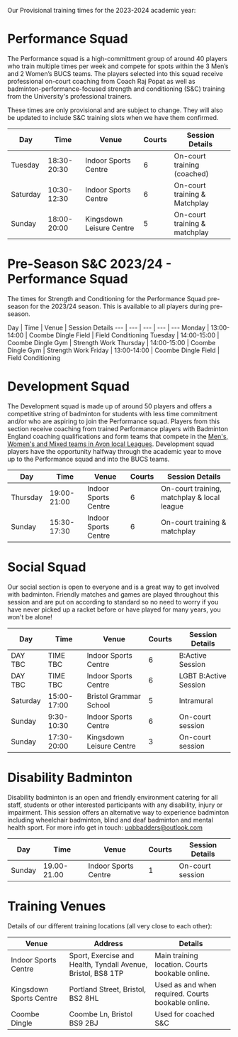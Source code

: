Our Provisional training times for the 2023-2024 academic year:  

# Performance Squad

The Performance squad is a high-committment group of around 40 players who train multiple times per week and compete for spots within the 3 Men’s and 2 Women’s BUCS teams. The players selected into this squad receive professional on-court coaching from Coach Raj Popat as well as badminton-performance-focused strength and conditioning (S&C) training from the University's professional trainers.

These times are only provisional and are subject to change. They will also be updated to include S&C training slots when we have them confirmed.

Day | Time | Venue | Courts | Session Details
--- | --- | --- | --- | ---
Tuesday | 18:30-20:30 | Indoor Sports Centre | 6 | On-court training (coached)
Saturday | 10:30-12:30 | Indoor Sports Centre | 6 | On-court training & Matchplay
Sunday | 18:00-20:00 | Kingsdown Leisure Centre | 5 | On-court training & matchplay

# Pre-Season S&C 2023/24 - Performance Squad

The times for Strength and Conditioning for the Performance Squad pre-season for the 2023/24 season. This is available to all players during pre-season. 

Day | Time | Venue | Session Details
--- | --- | --- | --- | ---
Monday | 13:00-14:00 | Coombe Dingle Field |  Field Conditioning
Tuesday | 14:00-15:00 | Coombe Dingle Gym | Strength Work 
Thursday | 14:00-15:00 | Coombe Dingle Gym | Strength Work
Friday | 13:00-14:00 | Coombe Dingle Field | Field Conditioning

# Development Squad

The Development squad is made up of around 50 players and offers a competitive string of badminton for students with less time commitment and/or who are aspiring to join the Performance squad. Players from this section receive coaching from trained Performance players with Badminton England coaching qualifications and form teams that compete in the [Men's, Women's and Mixed teams in Avon local Leagues](https://www.avonba.org/). Development squad players have the opportunity halfway through the academic year to move up to the Performance squad and into the BUCS teams.

Day | Time | Venue | Courts | Session Details
--- | --- | --- | --- | ---
Thursday | 19:00-21:00 | Indoor Sports Centre | 6 | On-court training, matchplay & local league
Sunday | 15:30-17:30 | Indoor Sports Centre | 6 | On-court training & matchplay

# Social Squad

Our social section is open to everyone and is a great way to get involved with badminton. Friendly matches and games are played throughout this session and are put on according to standard so no need to worry if you have never picked up a racket before or have played for many years, you won't be alone! 

Day | Time | Venue | Courts | Session Details
--- | --- | --- | --- | ---
DAY TBC | TIME TBC | Indoor Sports Centre | 6 | B:Active Session
DAY TBC | TIME TBC | Indoor Sports Centre | 6 | LGBT B:Active Session
Saturday | 15:00-17:00 | Bristol Grammar School | 5 | Intramural
Sunday | 9:30-10:30 | Indoor Sports Centre | 6 | On-court session
Sunday | 17:30-20:00 | Kingsdown Leisure Centre | 3 | On-court session

# Disability Badminton

Disability badminton is an open and friendly environment catering for all staff, students or other interested participants with any disability, injury or impairment. This session offers an alternative way to experience badminton including wheelchair badminton, blind and deaf badminton and mental health sport. For more info get in touch: [uobbadders@outlook.com](mailto://uobbadders@outlook.com)

Day | Time | Venue | Courts | Session Details
--- | --- | --- | --- | ---
Sunday | 19.00-21.00 | Indoor Sports Centre | 1 | On-court session


# Training Venues

Details of our different training locations (all very close to each other):

Venue | Address | Details
--- | --- | ---
Indoor Sports Centre | Sport, Exercise and Health, Tyndall Avenue, Bristol, BS8 1TP | Main training location. Courts bookable online.
Kingsdown Sports Centre | Portland Street, Bristol, BS2 8HL | Used as and when required. Courts bookable online.
Coombe Dingle | Coombe Ln, Bristol BS9 2BJ | Used for coached S&C
